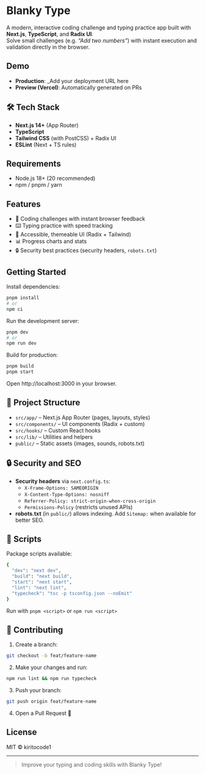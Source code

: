 
# Blanky Type

A modern, interactive coding challenge and typing practice app built with **Next.js**, **TypeScript**, and **Radix UI**.  
Solve small challenges (e.g. *“Add two numbers”*) with instant execution and validation directly in the browser.

## Demo

- **Production**: _Add your deployment URL here  
- **Preview (Vercel)**: Automatically generated on PRs

## 🛠️ Tech Stack

- **Next.js 14+** (App Router)  
- **TypeScript**  
- **Tailwind CSS** (with PostCSS) + Radix UI  
- **ESLint** (Next + TS rules)  

## Requirements

- Node.js 18+ (20 recommended)  
- npm / pnpm / yarn

## Features

- 🧩 Coding challenges with instant browser feedback  
- ⌨️ Typing practice with speed tracking  
- 🎨 Accessible, themeable UI (Radix + Tailwind)  
- 📊 Progress charts and stats  
- 🔒 Security best practices (security headers, `robots.txt`)

## Getting Started

Install dependencies:

```bash
pnpm install
# or
npm ci
```

Run the development server:

```bash
pnpm dev
# or
npm run dev
```

Build for production:

```bash
pnpm build
pnpm start
```

Open http://localhost:3000 in your browser.

## 📂 Project Structure

- `src/app/` – Next.js App Router (pages, layouts, styles)
- `src/components/` – UI components (Radix + custom)
- `src/hooks/` – Custom React hooks
- `src/lib/` – Utilities and helpers
- `public/` – Static assets (images, sounds, robots.txt)

## 🔒 Security and SEO

- **Security headers** via `next.config.ts`:
  - `X-Frame-Options: SAMEORIGIN`
  - `X-Content-Type-Options: nosniff`
  - `Referrer-Policy: strict-origin-when-cross-origin`
  - `Permissions-Policy` (restricts unused APIs)
- **robots.txt** (in `public/`) allows indexing.
Add `Sitemap:` when available for better SEO.

## 📜 Scripts

Package scripts available:

```bash
{
  "dev": "next dev",
  "build": "next build",
  "start": "next start",
  "lint": "next lint",
  "typecheck": "tsc -p tsconfig.json --noEmit"
}
```

Run with `pnpm <script>` or `npm run <script>`

## 🤝 Contributing

1. Create a branch:

```bash
git checkout -b feat/feature-name
```

2. Make your changes and run:

```bash
npm run lint && npm run typecheck
```

3. Push your branch:

```bash
git push origin feat/feature-name
```

4. Open a Pull Request 🎉

## License

MIT © kiritocode1

---

> Improve your typing and coding skills with Blanky Type!
